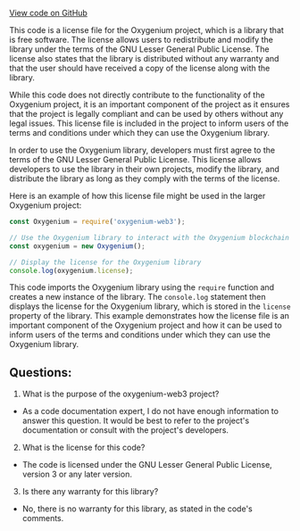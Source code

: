 [View code on GitHub](https://github.com/oxygenium/oxygenium-web3/packages/web3/scripts/header.js)

This code is a license file for the Oxygenium project, which is a library that is free software. The license allows users to redistribute and modify the library under the terms of the GNU Lesser General Public License. The license also states that the library is distributed without any warranty and that the user should have received a copy of the license along with the library.

While this code does not directly contribute to the functionality of the Oxygenium project, it is an important component of the project as it ensures that the project is legally compliant and can be used by others without any legal issues. This license file is included in the project to inform users of the terms and conditions under which they can use the Oxygenium library.

In order to use the Oxygenium library, developers must first agree to the terms of the GNU Lesser General Public License. This license allows developers to use the library in their own projects, modify the library, and distribute the library as long as they comply with the terms of the license.

Here is an example of how this license file might be used in the larger Oxygenium project:

```javascript
const Oxygenium = require('oxygenium-web3');

// Use the Oxygenium library to interact with the Oxygenium blockchain
const oxygenium = new Oxygenium();

// Display the license for the Oxygenium library
console.log(oxygenium.license);
```

This code imports the Oxygenium library using the `require` function and creates a new instance of the library. The `console.log` statement then displays the license for the Oxygenium library, which is stored in the `license` property of the library. This example demonstrates how the license file is an important component of the Oxygenium project and how it can be used to inform users of the terms and conditions under which they can use the Oxygenium library.
## Questions: 
 1. What is the purpose of the oxygenium-web3 project?
- As a code documentation expert, I do not have enough information to answer this question. It would be best to refer to the project's documentation or consult with the project's developers.

2. What is the license for this code?
- The code is licensed under the GNU Lesser General Public License, version 3 or any later version.

3. Is there any warranty for this library?
- No, there is no warranty for this library, as stated in the code's comments.
